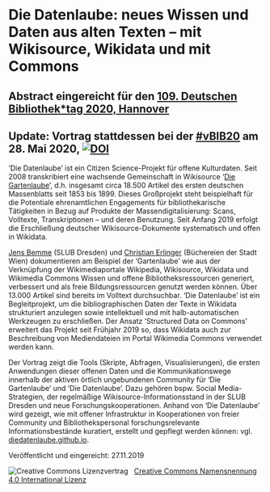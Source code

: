 # Die Datenlaube: neues Wissen und Daten aus alten Texten – mit Wikisource, Wikidata und mit Commons
## Abstract eingereicht für den [109. Deutschen Bibliothek*tag 2020, Hannover](https://bibliothekartag2020.de/)

## Update: Vortrag stattdessen bei der [#vBIB20](https://events.tib.eu/vbib20/programm/detail/die-datenlaube-neues-wissen-und-daten-aus-alten-texten-mit-wikisource-wikidata-und-mit-commons/) am 28. Mai 2020, [![DOI](https://zenodo.org/badge/DOI/10.5281/zenodo.3859555.svg)](https://doi.org/10.5281/zenodo.3859555)

‘Die Datenlaube’ ist ein Citizen Science-Projekt für offene Kulturdaten. Seit 2008 transkribiert eine wachsende Gemeinschaft in Wikisource ‘[Die Gartenlaube](https://de.wikisource.org/wiki/Die_Gartenlaube)’, d.h. insgesamt circa 18.500 Artikel des ersten deutschen Massenblatts seit 1853 bis 1899. Dieses Großprojekt steht beispielhaft für die Potentiale ehrenamtlichen Engagements für bibliothekarische Tätigkeiten in Bezug auf Produkte der Massendigitalisierung: Scans, Volltexte, Transkriptionen – und deren Benutzung. Seit Anfang 2019 erfolgt die Erschließung deutscher Wikisource-Dokumente systematisch und offen in Wikidata.

[Jens Bemme](https://twitter.com/jeb_140) (SLUB Dresden) und [Christian Erlinger](https://twitter.com/LibrErli) (Büchereien der Stadt Wien) dokumentieren am Beispiel der ‘Gartenlaube’ wie aus der Verknüpfung der Wikimediaportale Wikipedia, Wikisource, Wikidata und Wikimedia Commons Wissen und offene Bibliotheksressourcen generiert, verbessert und als freie Bildungsressourcen genutzt werden können. Über 13.000 Artikel sind bereits im Volltext durchsuchbar. ‘Die Datenlaube’ ist ein Begleitprojekt, um die bibliographischen Daten der Texte in Wikidata strukturiert anzulegen sowie intellektuell und mit halb-automatischen Werkzeugen zu erschließen. Der Ansatz ‘Structured Data on Commons’ erweitert das Projekt seit Frühjahr 2019 so, dass Wikidata auch zur Beschreibung von Mediendateien im Portal Wikimedia Commons verwendet werden kann.

Der Vortrag zeigt die Tools (Skripte, Abfragen, Visualisierungen), die ersten Anwendungen dieser offenen Daten und die Kommunikationswege innerhalb der aktiven örtlich ungebundenen Community für ‘Die Gartenlaube’ und ‘Die Datenlaube’. Dazu gehören bspw. Social Media-Strategien, der regelmäßige Wikisource-Informationsstand in der SLUB Dresden und neue Forschungskooperationen. Anhand von ‘Die Datenlaube’ wird gezeigt, wie mit offener Infrastruktur in Kooperationen von freier Community und Bibliothekspersonal forschungsrelevante Informationsbestände kuratiert, erstellt und gepflegt werden können: vgl. [diedatenlaube.github.io](https://diedatenlaube.github.io).

<p>Veröffentlicht und eingereicht: 27.11.2019</p>
<img alt="Creative Commons Lizenzvertrag" style="border-width:0" src="https://i.creativecommons.org/l/by/4.0/80x15.png" />&nbsp;&nbsp;&nbsp;<a rel="license" href="http://creativecommons.org/licenses/by/4.0/">Creative Commons Namensnennung 4.0 International Lizenz</a> <a rel="license" href="http://creativecommons.org/licenses/by/4.0/">
